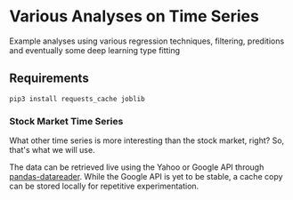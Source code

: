 Various Analyses on Time Series
===

Example analyses using various regression techniques, filtering, preditions and eventually some deep learning type fitting


## Requirements

```shell
pip3 install requests_cache joblib
```

### Stock Market Time Series

What other time series is more interesting than the stock market, right? So, that's what we will use.

The data can be retrieved live using the Yahoo or Google API through [pandas-datareader]. While the Google API is yet to be stable, a cache copy can be stored locally for repetitive experimentation.

[pandas-datareader]:https://pandas-datareader.readthedocs.io/en/latest/
